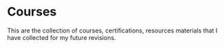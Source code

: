 # Courses
This are the collection of courses, certifications, resources materials that I have collected for my future revisions.
